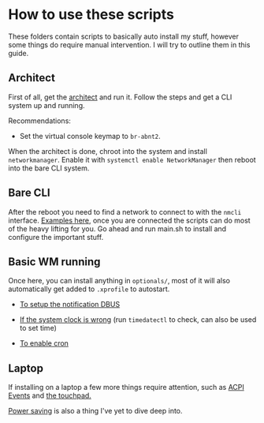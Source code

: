 # How to use these scripts

These folders contain scripts to basically auto install my stuff, however some things do require manual intervention. I will try to outline them in this guide.

## Architect

First of all, get the [architect](https://manjaro.org/download/) and run it. Follow the steps and get a CLI system up and running.

Recommendations:

- Set the virtual console keymap to `br-abnt2`.

When the architect is done, chroot into the system and install `networkmanager`. Enable it with `systemctl enable NetworkManager` then reboot into the bare CLI system.

## Bare CLI

After the reboot you need to find a network to connect to with the `nmcli` interface. [Examples here](https://wiki.archlinux.org/index.php/NetworkManager#nmcli_examples), once you are connected the scripts can do most of the heavy lifting for you. Go ahead and run main.sh to install and configure the important stuff.

## Basic WM running

Once here, you can install anything in `optionals/`, most of it will also automatically get added to `.xprofile` to autostart.

- [To setup the notification DBUS](https://wiki.archlinux.org/index.php/Desktop_notifications#Standalone)

- [If the system clock is wrong](https://wiki.archlinux.org/index.php/System_time#Read_clock) (run `timedatectl` to check, can also be used to set time)

- [To enable cron](https://wiki.archlinux.org/index.php/Cron#Activation_and_autostart)

## Laptop

If installing on a laptop a few more things require attention, such as [ACPI Events](https://wiki.archlinux.org/index.php/Power_management#Power_management_with_systemd) and [the touchpad.](https://wiki.archlinux.org/index.php/Libinput#Installation)

[Power saving](https://wiki.archlinux.org/index.php/Power_management#Power_saving) is also a thing I've yet to dive deep into.
